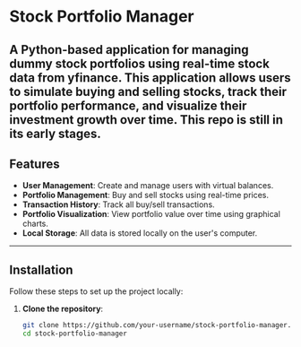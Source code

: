 # Stock Portfolio Manager

A Python-based application for managing dummy stock portfolios using real-time stock data from **yfinance**. This application allows users to simulate buying and selling stocks, track their portfolio performance, and visualize their investment growth over time.
This repo is still in its early stages.
---

## Features

- **User Management**: Create and manage users with virtual balances.
- **Portfolio Management**: Buy and sell stocks using real-time prices.
- **Transaction History**: Track all buy/sell transactions.
- **Portfolio Visualization**: View portfolio value over time using graphical charts.
- **Local Storage**: All data is stored locally on the user's computer.

---

## Installation

Follow these steps to set up the project locally:

1. **Clone the repository**:
   ```bash
   git clone https://github.com/your-username/stock-portfolio-manager.git
   cd stock-portfolio-manager